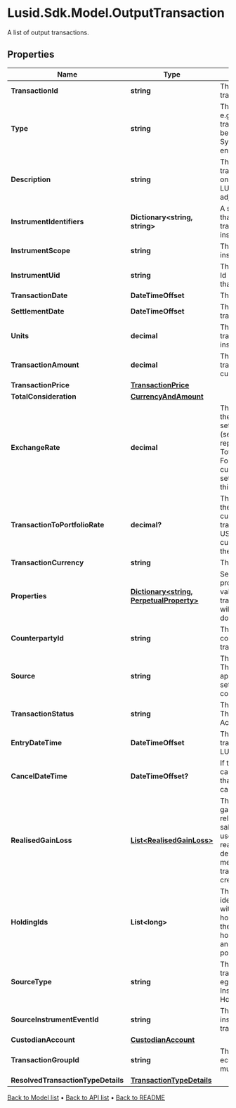 # Lusid.Sdk.Model.OutputTransaction
A list of output transactions.

## Properties

Name | Type | Description | Notes
------------ | ------------- | ------------- | -------------
**TransactionId** | **string** | The unique identifier for the transaction. | 
**Type** | **string** | The type of the transaction e.g. &#39;Buy&#39;, &#39;Sell&#39;. The transaction type should have been pre-configured via the System Configuration API endpoint. | 
**Description** | **string** | The description of the transaction. This only exists on transactions generated by LUSID e.g. a holdings adjustment transaction. | [optional] 
**InstrumentIdentifiers** | **Dictionary&lt;string, string&gt;** | A set of instrument identifiers that can resolve the transaction to a unique instrument. | [optional] 
**InstrumentScope** | **string** | The scope in which the instrument lies. | [optional] 
**InstrumentUid** | **string** | The unique Lusid Instrument Id (LUID) of the instrument that the transaction is in. | 
**TransactionDate** | **DateTimeOffset** | The date of the transaction. | 
**SettlementDate** | **DateTimeOffset** | The settlement date of the transaction. | 
**Units** | **decimal** | The number of units transacted in the associated instrument. | 
**TransactionAmount** | **decimal** | The total value of the transaction in the transaction currency. | [optional] 
**TransactionPrice** | [**TransactionPrice**](TransactionPrice.md) |  | [optional] 
**TotalConsideration** | [**CurrencyAndAmount**](CurrencyAndAmount.md) |  | [optional] 
**ExchangeRate** | **decimal** | The exchange rate between the transaction and settlement currency (settlement currency being represented by the TotalConsideration.Currency). For example if the transaction currency is in USD and the settlement currency is in GBP this this the USD/GBP rate. | [optional] 
**TransactionToPortfolioRate** | **decimal?** | The exchange rate between the transaction and portfolio currency. For example if the transaction currency is in USD and the portfolio currency is in GBP this this the USD/GBP rate. | [optional] 
**TransactionCurrency** | **string** | The transaction currency. | [optional] 
**Properties** | [**Dictionary&lt;string, PerpetualProperty&gt;**](PerpetualProperty.md) | Set of unique transaction properties and associated values to stored with the transaction. Each property will be from the &#39;Transaction&#39; domain. | [optional] 
**CounterpartyId** | **string** | The identifier for the counterparty of the transaction. | [optional] 
**Source** | **string** | The source of the transaction. This is used to look up the appropriate transaction group set in the transaction type configuration. | [optional] 
**TransactionStatus** | **string** | The status of the transaction. The available values are: Active, Amended, Cancelled | [optional] 
**EntryDateTime** | **DateTimeOffset** | The asAt datetime that the transaction was added to LUSID. | [optional] 
**CancelDateTime** | **DateTimeOffset?** | If the transaction has been cancelled, the asAt datetime that the transaction was cancelled. | [optional] 
**RealisedGainLoss** | [**List&lt;RealisedGainLoss&gt;**](RealisedGainLoss.md) | The collection of realised gains or losses resulting from relevant transactions e.g. a sale transaction. The cost used in calculating the realised gain or loss is determined by the accounting method defined when the transaction portfolio is created. | [optional] 
**HoldingIds** | **List&lt;long&gt;** | The collection of single identifiers for the holding within the portfolio. The holdingId is constructed from the LusidInstrumentId, sub-holding keys and currrency and is unique within the portfolio. | [optional] 
**SourceType** | **string** | The type of source that the transaction originated from, eg: InputTransaction, InstrumentEvent, HoldingAdjustment | [optional] 
**SourceInstrumentEventId** | **string** | The unique ID of the instrument event that the transaction is related to. | [optional] 
**CustodianAccount** | [**CustodianAccount**](CustodianAccount.md) |  | [optional] 
**TransactionGroupId** | **string** | The identifier for grouping economic events across multiple transactions | [optional] 
**ResolvedTransactionTypeDetails** | [**TransactionTypeDetails**](TransactionTypeDetails.md) |  | [optional] 

[Back to Model list](../README.md#documentation-for-models) &#8226; [Back to API list](../README.md#documentation-for-api-endpoints) &#8226; [Back to README](../README.md)

